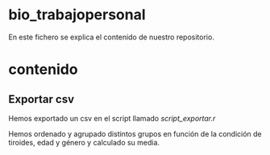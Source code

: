# bio_trabajopersonal

En este fichero se explica el contenido de nuestro repositorio.

# contenido

## Exportar csv

Hemos exportado un csv en el script llamado *script_exportar.r*

Hemos ordenado y agrupado distintos grupos en función de la condición de tiroides, edad y género y calculado su media.